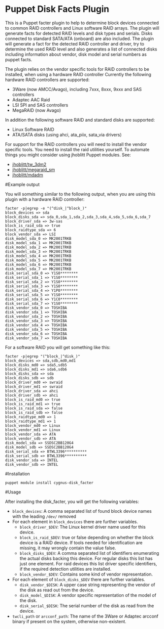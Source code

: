Puppet Disk Facts Plugin
========================

This is a Puppet facter plugin to help to determine block devices connected to common RAID controllers and Linux software RAID arrays. The plugin will generate facts for detected RAID levels and disk types and serials. Disks connected to standard SATA/ATA (onboard) are also included.
The plugin will generate a fact for the detected RAID controller and driver, try to determine the used RAID level and also generates a list of connected disks including information about vendor, disk model and serial numbers as puppet facts.

The plugin relies on the vendor specific tools for RAID controllers to be installed, when using a hardware RAID controller Currently the following hardware RAID controllers are supported:

* 3Ware (now AMCC/Avago), including 7xxx, 8xxx, 9xxx and SAS controllers
* Adaptec AAC Raid
* LSI SPI and SAS controllers
* MegaRAID (now Avago)

In addition the following software RAID and standard disks are supported:

* Linux Software RAID
* ATA/SATA disks (using ahci, ata_piix, sata_via drivers)

For support for the RAID controllers you will need to install the vendor specific tools. You need to install the raid utilities yourself. To automate things you might consider using jhoblitt Puppet modules. See:

* [jhoblitt/tw_3dm2](https://forge.puppetlabs.com/jhoblitt/tw_3dm2)
* [jhoblitt/megaraid_sm](https://forge.puppetlabs.com/jhoblitt/megaraid_sm)
* [jhoblitt/mdadm](https://forge.puppetlabs.com/jhoblitt/mdadm)

#Example output

You will something similar to the following output, when you are using this plugin with a hardware RAID controller:

```
facter -p|egrep -e "(^disk_|^block_)"
block_devices => sda
block_disks_sda => sda_0,sda_1,sda_2,sda_3,sda_4,sda_5,sda_6,sda_7
block_driver_sda => 3w-sas
block_is_raid_sda => true
block_raidtype_sda => 6
block_vendor_sda => LSI
disk_model_sda_0 => MK2001TRKB
disk_model_sda_1 => MK2001TRKB
disk_model_sda_2 => MK2001TRKB
disk_model_sda_3 => MK2001TRKB
disk_model_sda_4 => MK2001TRKB
disk_model_sda_5 => MK2001TRKB
disk_model_sda_6 => MK2001TRKB
disk_model_sda_7 => MK2001TRKB
disk_serial_sda_0 => Y1S0********
disk_serial_sda_1 => Y1S0********
disk_serial_sda_2 => Y1S0********
disk_serial_sda_3 => Y1S0********
disk_serial_sda_4 => Y1P0********
disk_serial_sda_5 => Y1S0********
disk_serial_sda_6 => Y1C0********
disk_serial_sda_7 => Y1S0********
disk_vendor_sda_0 => TOSHIBA
disk_vendor_sda_1 => TOSHIBA
disk_vendor_sda_2 => TOSHIBA
disk_vendor_sda_3 => TOSHIBA
disk_vendor_sda_4 => TOSHIBA
disk_vendor_sda_5 => TOSHIBA
disk_vendor_sda_6 => TOSHIBA
disk_vendor_sda_7 => TOSHIBA
```

For a software RAID you will get something like this:

```
facter -p|egrep "(^block_|^disk_)"
block_devices => sda,sdb,md0,md1
block_disks_md0 => sda5,sdb5
block_disks_md1 => sda6,sdb6
block_disks_sda => sda
block_disks_sdb => sdb
block_driver_md0 => swraid
block_driver_md1 => swraid
block_driver_sda => ahci
block_driver_sdb => ahci
block_is_raid_md0 => true
block_is_raid_md1 => true
block_is_raid_sda => false
block_is_raid_sdb => false
block_raidtype_md0 => 1
block_raidtype_md1 => 1
block_vendor_md0 => Linux
block_vendor_md1 => Linux
block_vendor_sda => ATA
block_vendor_sdb => ATA
disk_model_sda => SSDSC2BB120G4
disk_model_sdb => SSDSC2BB120G4
disk_serial_sda => BTWL3396**********
disk_serial_sdb => BTWL3396**********
disk_vendor_sda => INTEL
disk_vendor_sdb => INTEL
```

#Installation

```
puppet module install cygnus-disk_facter
```

#Usage

After installing the disk_facter, you will get the following variables:

 * `block_devices`: A comma separated list of found block device names with the
   leading `/dev/` removed
 * For each element in `block_devices` there are further variables.
   + `block_driver_$DEV`: The Linux kernel driver name used for this device.
   + `block_is_raid_$DEV`: true or false depending on whether the block device
     is a RAID device. If tools needed for identification are
     missing, it may wrongly contain the value false.
   + `block_disks_$DEV`: A comma separated list of identifiers enumerating the
     actual disks backing this device. For regular disks this list has just
     one element. For raid devices this list driver specific identifiers, if
     the required detection utilities are installed.
   + `block_vendor_$DEV`: Contains some kind of vendor representation.
 * For each element of `block_disks_$DEV` there are further variables.
   + `disk_vendor_$DISK`: A upper case string representing the vendor
     of the disk as read out from the device.
   + `disk_model_$DISK`: A vendor specific representation of the model of the
     disk.
   + `disk_serial_$DISK`: The serial number of the disk as read from the device.
 * `twcli_path` or `arcconf_path`: The name of the 3Ware or Adaptec arcconf binary if present on the
   system, otherwise non-existent.


